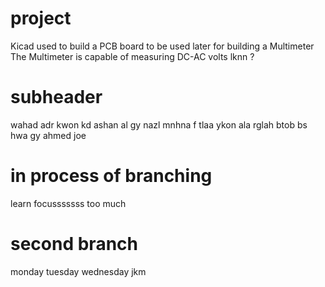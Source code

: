 # project 
Kicad used to build a PCB board to be used later for building a Multimeter 
The Multimeter is capable of measuring DC-AC volts lknn ?

# subheader
wahad adr kwon kd 
ashan al gy nazl mnhna 
f tlaa ykon ala rglah btob 
bs 
hwa gy 
ahmed
joe

# in process of branching 
learn 
focusssssss
too much 

# second branch 
monday 
tuesday
wednesday 
jkm